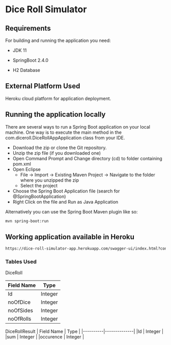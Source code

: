 # Dice Roll Simulator

## Requirements
For building and running the application you need:

+ JDK 11

+ SpringBoot 2.4.0

+ H2 Database

## External Platform Used
Heroku cloud platform for application deployment.

## Running the application locally
There are several ways to run a Spring Boot application on your local machine. One way is to execute the main method in the com.diceroll.DiceRollAppApplication class from your IDE.

+ Download the zip or clone the Git repository.
+ Unzip the zip file (if you downloaded one)
+ Open Command Prompt and Change directory (cd) to folder containing pom.xml
+ Open Eclipse
  + File -> Import -> Existing Maven Project -> Navigate to the folder where you unzipped the zip
  + Select the project
+ Choose the Spring Boot Application file (search for @SpringBootApplication)
+ Right Click on the file and Run as Java Application


Alternatively you can use the Spring Boot Maven plugin like so:



```sh
mvn spring-boot:run
```

Working application available in Heroku 
-----------------------------------------

```sh
https://dice-roll-simulator-app.herokuapp.com/swagger-ui/index.html?configUrl=/v3/api-docs/swagger-config#/dice-controller/diceRoll
```

### Tables Used

DiceRoll

| Field Name |  Type |
|----------|--------------|
|Id                       | Integer |
|noOfDice                       | Integer |
|noOfSides                       | Integer | 
|noOfRolls                       | Integer | 

DiceRollResult
| Field Name |  Type |
|----------|--------------|
|Id                       | Integer |
|sum                       | Integer |
|occurence                       | Integer | 


